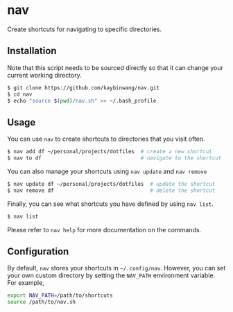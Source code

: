 # nav
Create shortcuts for navigating to specific directories.

## Installation
Note that this script needs to be sourced directly so that it can change your
current working directory.
```bash
$ git clone https://github.com/kaybinwang/nav.git
$ cd nav
$ echo "source $(pwd)/nav.sh" >> ~/.bash_profile
```

## Usage
You can use `nav` to create shortcuts to directories that you visit often.
```bash
$ nav add df ~/personal/projects/dotfiles  # create a new shortcut
$ nav to df                                # navigate to the shortcut
```

You can also manage your shortcuts using `nav update` and `nav remove`
```bash
$ nav update df ~/personal/projects/dotfiles  # update the shortcut
$ nav remove df                               # delete the shortcut
```

Finally, you can see what shortcuts you have defined by using `nav list`.
```bash
$ nav list
```

Please refer to `nav help` for more documentation on the commands.

## Configuration
By default, `nav` stores your shortcuts in `~/.config/nav`. However, you can set
your own custom directory by setting the `NAV_PATH` environment variable. For
example,
```bash
export NAV_PATH=/path/to/shortcuts
source /path/to/nav.sh
```
